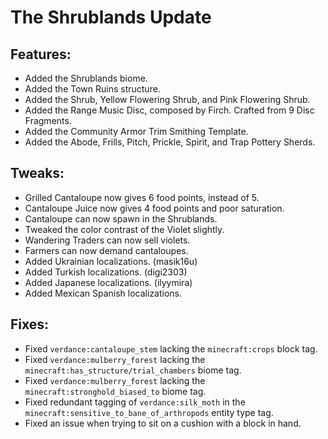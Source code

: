 # The Shrublands Update

## Features:
* Added the Shrublands biome.
* Added the Town Ruins structure.
* Added the Shrub, Yellow Flowering Shrub, and Pink Flowering Shrub.
* Added the Range Music Disc, composed by Firch. Crafted from 9 Disc Fragments.
* Added the Community Armor Trim Smithing Template.
* Added the Abode, Frills, Pitch, Prickle, Spirit, and Trap Pottery Sherds.

## Tweaks:
* Grilled Cantaloupe now gives 6 food points, instead of 5.
* Cantaloupe Juice now gives 4 food points and poor saturation.
* Cantaloupe can now spawn in the Shrublands.
* Tweaked the color contrast of the Violet slightly.
* Wandering Traders can now sell violets.
* Farmers can now demand cantaloupes.
* Added Ukrainian localizations. (masik16u)
* Added Turkish localizations. (digi2303)
* Added Japanese localizations. (ilyymira)
* Added Mexican Spanish localizations.

## Fixes:
* Fixed `verdance:cantaloupe_stem` lacking the `minecraft:crops` block tag.
* Fixed `verdance:mulberry_forest` lacking the `minecraft:has_structure/trial_chambers` biome tag.
* Fixed `verdance:mulberry_forest` lacking the `minecraft:stronghold_biased_to` biome tag.
* Fixed redundant tagging of `verdance:silk_moth` in the `minecraft:sensitive_to_bane_of_arthropods` entity type tag.
* Fixed an issue when trying to sit on a cushion with a block in hand.